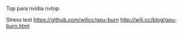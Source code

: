 Top para nvidia
nvtop

Stress test
https://github.com/wilicc/gpu-burn
http://wili.cc/blog/gpu-burn.html
